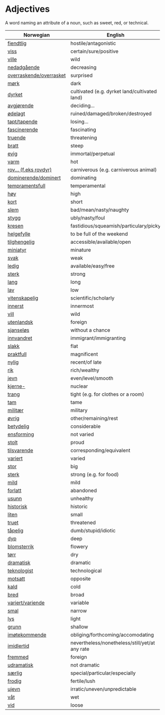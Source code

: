 # Adjectives

A word naming an attribute of a noun, such as sweet, red, or technical.

| Norwegian | English |
| --- | --- |
| [fiendtlig](https://www.ordnett.no/search?language=no&phrase=fiendtlig) | hostile/antagonistic |
| [viss](https://www.ordnett.no/search?language=no&phrase=viss) | certain/sure/positive |
| [ville](https://www.ordnett.no/search?language=no&phrase=ville) | wild |
| [nedadgående](https://www.ordnett.no/search?language=no&phrase=nedadgående) | decreasing |
| [overraskende/overrasket](https://www.ordnett.no/search?language=no&phrase=overraskende/overrasket) | surprised |
| [mørk](https://www.ordnett.no/search?language=no&phrase=mørk) | dark |
| [dyrket](https://www.ordnett.no/search?language=no&phrase=dyrket) | cultivated (e.g. dyrket land/cultivated land) |
| [avgjørende](https://www.ordnett.no/search?language=no&phrase=avgjørende) | deciding... |
| [ødelagt](https://www.ordnett.no/search?language=no&phrase=ødelagt) | ruined/damaged/broken/destroyed |
| [tapt/tapende](https://www.ordnett.no/search?language=no&phrase=tapt/tapende) | losing... |
| [fascinerende](https://www.ordnett.no/search?language=no&phrase=fascinerende) | fascinating |
| [truende](https://www.ordnett.no/search?language=no&phrase=truende) | threatening |
| [bratt](https://www.ordnett.no/search?language=no&phrase=bratt) | steep |
| [evig](https://www.ordnett.no/search?language=no&phrase=evig) | immortal/perpetual |
| [varm](https://www.ordnett.no/search?language=no&phrase=varm) | hot |
| [rov... (f.eks rovdyr)](https://www.ordnett.no/search?language=no&phrase=rov...%20(f.eks%20rovdyr)) | carniverous (e.g. carniverous animal) |
| [dominerende/dominert](https://www.ordnett.no/search?language=no&phrase=dominerende/dominert) | dominating |
| [tempramentsfull](https://www.ordnett.no/search?language=no&phrase=tempramentsfull) | temperamental |
| [høy](https://www.ordnett.no/search?language=no&phrase=høy) | high |
| [kort](https://www.ordnett.no/search?language=no&phrase=kort) | short |
| [slem](https://www.ordnett.no/search?language=no&phrase=slem) | bad/mean/nasty/naughty |
| [stygg](https://www.ordnett.no/search?language=no&phrase=stygg) | ubly/nasty/foul |
| [kresen](https://www.ordnett.no/search?language=no&phrase=kresen) | fastidious/squeamish/particulary/picky |
| [helgefylle](https://www.ordnett.no/search?language=no&phrase=helgefylle) | to be full of the weekend |
| [tilghengelig](https://www.ordnett.no/search?language=no&phrase=tilghengelig) | accessible/available/open |
| [miniatyr](https://www.ordnett.no/search?language=no&phrase=miniatyr) | minature |
| [svak](https://www.ordnett.no/search?language=no&phrase=svak) | weak |
| [ledig](https://www.ordnett.no/search?language=no&phrase=ledig) | available/easy/free |
| [sterk](https://www.ordnett.no/search?language=no&phrase=sterk) | strong |
| [lang](https://www.ordnett.no/search?language=no&phrase=lang) | long |
| [lav](https://www.ordnett.no/search?language=no&phrase=lav) | low |
| [vitenskapelig](https://www.ordnett.no/search?language=no&phrase=vitenskapelig) | scientific/scholarly |
| [innerst](https://www.ordnett.no/search?language=no&phrase=innerst) | innermost |
| [vill](https://www.ordnett.no/search?language=no&phrase=vill) | wild |
| [utenlandsk](https://www.ordnett.no/search?language=no&phrase=utenlandsk) | foreign |
| [sjanseløs](https://www.ordnett.no/search?language=no&phrase=sjanseløs) | without a chance |
| [innvandret](https://www.ordnett.no/search?language=no&phrase=innvandret) | immigrant/immigranting |
| [slakk](https://www.ordnett.no/search?language=no&phrase=slakk) | flat |
| [praktfull](https://www.ordnett.no/search?language=no&phrase=praktfull) | magnificent |
| [nylig](https://www.ordnett.no/search?language=no&phrase=nylig) | recent/of late |
| [rik](https://www.ordnett.no/search?language=no&phrase=rik) | rich/wealthy |
| [jevn](https://www.ordnett.no/search?language=no&phrase=jevn) | even/level/smooth |
| [kjerne-](https://www.ordnett.no/search?language=no&phrase=kjerne-) | nuclear |
| [trang](https://www.ordnett.no/search?language=no&phrase=trang) | tight (e.g. for clothes or a room) |
| [tam](https://www.ordnett.no/search?language=no&phrase=tam) | tame |
| [militær](https://www.ordnett.no/search?language=no&phrase=militær) | military |
| [øvrig](https://www.ordnett.no/search?language=no&phrase=øvrig) | other/remaining/rest |
| [betydelig](https://www.ordnett.no/search?language=no&phrase=betydelig) | considerable |
| [ensforming](https://www.ordnett.no/search?language=no&phrase=ensforming) | not varied |
| [stolt](https://www.ordnett.no/search?language=no&phrase=stolt) | proud |
| [tilsvarende](https://www.ordnett.no/search?language=no&phrase=tilsvarende) | corresponding/equivalent |
| [variert](https://www.ordnett.no/search?language=no&phrase=variert) | varied |
| [stor](https://www.ordnett.no/search?language=no&phrase=stor) | big |
| [sterk](https://www.ordnett.no/search?language=no&phrase=sterk) | strong (e.g. for food) |
| [mild](https://www.ordnett.no/search?language=no&phrase=mild) | mild |
| [forlatt](https://www.ordnett.no/search?language=no&phrase=forlatt) | abandoned |
| [usunn](https://www.ordnett.no/search?language=no&phrase=usunn) | unhealthy |
| [historisk](https://www.ordnett.no/search?language=no&phrase=historisk) | historic |
| [liten](https://www.ordnett.no/search?language=no&phrase=liten) | small |
| [truet](https://www.ordnett.no/search?language=no&phrase=truet) | threatened |
| [tåpelig](https://www.ordnett.no/search?language=no&phrase=tåpelig) | dumb/stupid/idiotic |
| [dyp](https://www.ordnett.no/search?language=no&phrase=dyp) | deep |
| [blomsterrik](https://www.ordnett.no/search?language=no&phrase=blomsterrik) | flowery |
| [tørr](https://www.ordnett.no/search?language=no&phrase=tørr) | dry |
| [dramatisk](https://www.ordnett.no/search?language=no&phrase=dramatisk) | dramatic |
| [teknologist](https://www.ordnett.no/search?language=no&phrase=teknologist) | technological |
| [motsatt](https://www.ordnett.no/search?language=no&phrase=motsatt) | opposite |
| [kald](https://www.ordnett.no/search?language=no&phrase=kald) | cold |
| [bred](https://www.ordnett.no/search?language=no&phrase=bred) | broad |
| [variert/variende](https://www.ordnett.no/search?language=no&phrase=variert/variende) | variable |
| [smal](https://www.ordnett.no/search?language=no&phrase=smal) | narrow |
| [lys](https://www.ordnett.no/search?language=no&phrase=lys) | light |
| [grunn](https://www.ordnett.no/search?language=no&phrase=grunn) | shallow |
| [imøtekommende](https://www.ordnett.no/search?language=no&phrase=imøtekommende) | obliging/forthcoming/accomodating |
| [imidlertid](https://www.ordnett.no/search?language=no&phrase=imidlertid) | nevertheless/nonetheless/still/yet/at any rate |
| [fremmed](https://www.ordnett.no/search?language=no&phrase=fremmed) | foreign |
| [udramatisk](https://www.ordnett.no/search?language=no&phrase=udramatisk) | not dramatic |
| [særlig](https://www.ordnett.no/search?language=no&phrase=særlig) | special/particular/especially |
| [frodig](https://www.ordnett.no/search?language=no&phrase=frodig) | fertile/lush |
| [ujevn](https://www.ordnett.no/search?language=no&phrase=ujevn) | irratic/uneven/unpredictable |
| [våt](https://www.ordnett.no/search?language=no&phrase=våt) | wet |
| [vid](https://www.ordnett.no/search?language=no&phrase=vid) | loose |

